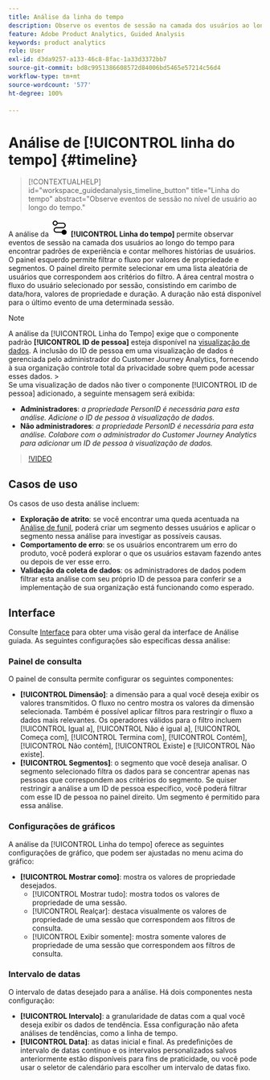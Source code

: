```yaml
---
title: Análise da linha do tempo
description: Observe os eventos de sessão na camada dos usuários ao longo do tempo para encontrar padrões de experiência.
feature: Adobe Product Analytics, Guided Analysis
keywords: product analytics
role: User
exl-id: d3da9257-a133-46c8-8fac-1a33d3372bb7
source-git-commit: bd8c9951386608572d84006bd5465e57214c56d4
workflow-type: tm+mt
source-wordcount: '577'
ht-degree: 100%

---
```


# Análise de [!UICONTROL linha do tempo] {#timeline}

<!-- markdownlint-disable MD034 -->

>[!CONTEXTUALHELP]
>id="workspace_guidedanalysis_timeline_button"
>title="Linha do tempo"
>abstract="Observe eventos de sessão no nível de usuário ao longo do tempo."

<!-- markdownlint-enable MD034 -->

A análise da ![Timeline](/help/assets/icons/Timeline.svg) **[!UICONTROL Linha do tempo]** permite observar eventos de sessão na camada dos usuários ao longo do tempo para encontrar padrões de experiência e contar melhores histórias de usuários. O painel esquerdo permite filtrar o fluxo por valores de propriedade e segmentos. O painel direito permite selecionar em uma lista aleatória de usuários que correspondem aos critérios do filtro. A área central mostra o fluxo do usuário selecionado por sessão, consistindo em carimbo de data/hora, valores de propriedade e duração. A duração não está disponível para o último evento de uma determinada sessão.


>[!NOTE]
>
>A análise da [!UICONTROL Linha do Tempo] exige que o componente padrão **[!UICONTROL ID de pessoa]** esteja disponível na [visualização de dados](/help/data-views/component-reference.md#optional). A inclusão do ID de pessoa em uma visualização de dados é gerenciada pelo administrador do Customer Journey Analytics, fornecendo à sua organização controle total da privacidade sobre quem pode acessar esses dados.
>&#x200B;><br/>Se uma visualização de dados não tiver o componente [!UICONTROL ID de pessoa] adicionado, a seguinte mensagem será exibida:
>
>* **Administradores**: *a propriedade PersonID é necessária para esta análise. Adicione o ID de pessoa à visualização de dados.*
>* **Não administradores**: *a propriedade PersonID é necessária para esta análise. Colabore com o administrador do Customer Journey Analytics para adicionar um ID de pessoa à visualização de dados.*

>[!VIDEO](https://video.tv.adobe.com/v/3435772/?quality=12&learn=on&captions=por_br)



## Casos de uso

Os casos de uso desta análise incluem:

* **Exploração de atrito**: se você encontrar uma queda acentuada na [Análise de funil](funnel.md), poderá criar um segmento desses usuários e aplicar o segmento nessa análise para investigar as possíveis causas.
* **Comportamento de erro**: se os usuários encontrarem um erro do produto, você poderá explorar o que os usuários estavam fazendo antes ou depois de ver esse erro.
* **Validação da coleta de dados**: os administradores de dados podem filtrar esta análise com seu próprio ID de pessoa para conferir se a implementação de sua organização está funcionando como esperado.

## Interface

Consulte [Interface](../overview.md#interface) para obter uma visão geral da interface de Análise guiada. As seguintes configurações são específicas dessa análise:

### Painel de consulta

O painel de consulta permite configurar os seguintes componentes:

* **[!UICONTROL Dimensão]**: a dimensão para a qual você deseja exibir os valores transmitidos. O fluxo no centro mostra os valores da dimensão selecionada. Também é possível aplicar filtros para restringir o fluxo a dados mais relevantes. Os operadores válidos para o filtro incluem [!UICONTROL Igual a], [!UICONTROL Não é igual a], [!UICONTROL Começa com], [!UICONTROL Termina com], [!UICONTROL Contém], [!UICONTROL Não contém], [!UICONTROL Existe] e [!UICONTROL Não existe].
* **[!UICONTROL Segmentos]**: o segmento que você deseja analisar. O segmento selecionado filtra os dados para se concentrar apenas nas pessoas que correspondem aos critérios do segmento. Se quiser restringir a análise a um ID de pessoa específico, você poderá filtrar com esse ID de pessoa no painel direito. Um segmento é permitido para essa análise.

### Configurações de gráficos

A análise da [!UICONTROL Linha do tempo] oferece as seguintes configurações de gráfico, que podem ser ajustadas no menu acima do gráfico:

* **[!UICONTROL Mostrar como]**: mostra os valores de propriedade desejados.
   * [!UICONTROL Mostrar tudo]: mostra todos os valores de propriedade de uma sessão.
   * [!UICONTROL Realçar]: destaca visualmente os valores de propriedade de uma sessão que correspondem aos filtros de consulta.
   * [!UICONTROL Exibir somente]: mostra somente valores de propriedade de uma sessão que correspondem aos filtros de consulta.

### Intervalo de datas

O intervalo de datas desejado para a análise. Há dois componentes nesta configuração:

* **[!UICONTROL Intervalo]**: a granularidade de datas com a qual você deseja exibir os dados de tendência. Essa configuração não afeta análises de tendências, como a linha de tempo.
* **[!UICONTROL Data]**: as datas inicial e final. As predefinições de intervalo de datas contínuo e os intervalos personalizados salvos anteriormente estão disponíveis para fins de praticidade, ou você pode usar o seletor de calendário para escolher um intervalo de datas fixo.


<!--

## Example

See below for an example of the analysis.

![Timeline](../assets/timeline-new.png)

-->
